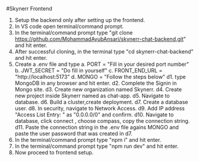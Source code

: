 #Skynerr Frontend

1.  Setup the backend only after setting up the frontend.
2.  In VS code open terminal/command prompt.
3.  In the terminal/command prompt type "git clone https://github.com/MohammadAyubAnsari/skynerr-chat-backend.git" and hit enter.
4.  After successful cloning, in the terminal type "cd skynerr-chat-backend" and hit enter.
5.  Create a .env file and type 
      a.  PORT = "Fill in your desired port number"
      b.  JWT_SECRET = "Do fill in yourself"
      c.  FRONT_END_URL = "http://localhost:5173"
      d.  MONGO = "Follow the steps below"
          d1.  type MongoDB in any browser and hit enter.
          d2.  Complete the Signin in Mongo site.
          d3.  Create new organization named Skynerr.
          d4.  Create new project inside Skynerr named as chat-app.
          d5.  Navigate to database.
          d6.  Build a cluster,create deployment.
          d7.  Create a database user.
          d8.  In security, navigate to Network Access.
          d9.  Add IP address "Access List Entry: " as "0.0.0.0/0" and confirm.
          d10. Navigate to database, click connect , choose compass, copy the connection string.
          d11. Paste the connection string in the .env file agains MONGO and paste the user password that was created in d7.
6.  In the terminal/command prompt type "npm i" and hit enter.
7.  In the terminal/command prompt type "npm run dev" and hit enter.
8.  Now proceed to frontend setup.
